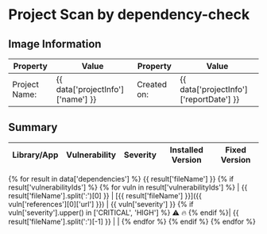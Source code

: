 # Project Scan by dependency-check

## Image Information

| Property | Value | Property | Value |
| ----------- | ------------- | -------- | ----------------- |
| Project Name: | {{ data['projectInfo']['name'] }} | Created on: |  {{ data['projectInfo']['reportDate'] }} | 

## Summary

| Library/App | Vulnerability | Severity | Installed Version | Fixed Version |
| ----------- | ------------- | -------- | ----------------- | ------------- |
{% for result in data['dependencies'] %}
    {{ result['fileName'] }}
    {% if result['vulnerabilityIds'] %}
        {% for vuln in result['vulnerabilityIds'] %}
            | {{ result['fileName'].split(':')[0] }} | [{{ result['fileName'] }}]({{ vuln['references'][0]['url'] }}) | {{ vuln['severity'] }} {% if vuln['severity'].upper() in ['CRITICAL', 'HIGH'] %} :warning: :fire: {% endif %}| {{ result['fileName'].split(':')[-1] }} |  |
        {% endfor %}
    {% endif %}
{% endfor %}
